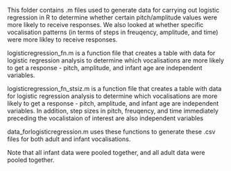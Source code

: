 This folder contains .m files used to generate data for carrying out logistic regression in R to determine whether certain pitch/amplitude values were more likely to receive responses. We also looked at whether specific vocalisation patterns (in terms of steps in freuqency, amplitude, and time) were more likley to receive responses.

logisticregression_fn.m is a function file that creates a table with data for logistic regression analysis to determine which vocalisations are more likely to get a response - pitch, amplitude, and infant age are independent variables.

logisticregression_fn_stsiz.m is a function file that creates a table with data for logistic regression analysis to determine which vocalisations are more likely to get a response - pitch, amplitude, and infant age are independent variables. In addition, step sizes in pitch, freuqency, and time immediately preceding the vocalistaion of interest are also independent variables

data_forlogisticregression.m uses these functions to generate these .csv files for both adult and infant vocalisations.

Note that all infant data were pooled together, and all adult data were pooled together. 
